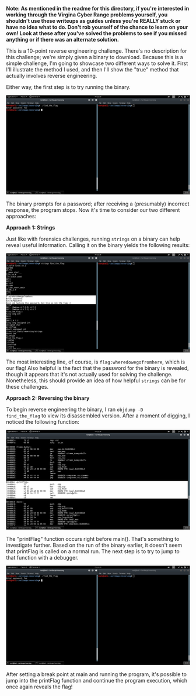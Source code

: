 **Note: As mentioned in the readme for this directory, if you're interested in working through the Virgina Cyber Range problems yourself, 
you shouldn't use these writeups as guides unless you're REALLY stuck or have no idea what to do. Don't rob yourself of the 
chance to learn on your own! Look at these after you've solved the problems to see if you missed anything or if there was an
alternate solution.**

This is a 10-point reverse engineering challenge. There's no description for this challenge; we're simply given a binary to download. Because this is a simple challenge, I'm going to showcase two different ways to solve it. First I'll illustrate the method I used, and then I'll show the "true" method that actually involves reverse engineering.

Either way, the first step is to try running the binary. 

![alt text](https://github.com/JosiahPierce/writeups/blob/master/images/cyber_cup_starting_with_a_gimme_1.png "Running binary")

The binary prompts for a password; after receiving a (presumably) incorrect response, the program stops. Now it's time to consider our two different approaches:

**Approach 1: Strings**

Just like with forensics challenges, running <code>strings</code> on a binary can help reveal useful information. Calling it on the binary yields the following results:

![alt text](https://github.com/JosiahPierce/writeups/blob/master/images/cyber_cup_starting_with_a_gimme_2.png "Strings")

The most interesting line, of course, is <code>flag:wheredowegofromhere</code>, which is our flag! Also helpful is the fact that the password for the binary is revealed, though it appears that it's not actually used for solving the challenge. Nonetheless, this should provide an idea of how helpful <code>strings</code> can be for these challenges.

**Approach 2: Reversing the binary**

To begin reverse engineering the binary, I ran <code>objdump -D find_the_flag</code> to view its disassembled version. After a moment of digging, I noticed the following function:

![alt text](https://github.com/JosiahPierce/writeups/blob/master/images/cyber_cup_starting_with_a_gimme_3.png "Disassembly")

The "printFlag" function occurs right before main(). That's something to investigate further. Based on the run of the binary earlier, it doesn't seem that printFlag is called on a normal run. The next step is to try to jump to that function with a debugger.

![alt text](https://github.com/JosiahPierce/writeups/blob/master/images/cyber_cup_starting_with_a_gimme_1.png "Debugger")

After setting a break point at main and running the program, it's possible to jump into the printFlag function and continue the program execution, which once again reveals the flag!
